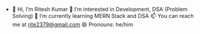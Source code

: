 - 👋 Hi, I’m Ritesh Kumar
👀 I’m interested in Development, DSA (Problem Solving)
🌱 I’m currently learning MERN Stack and DSA
📫 You can reach me at rite2379@gmail.com
😄 Pronouns: he/him

<!---
Ritesh1244/Ritesh1244 is a ✨ special ✨ repository because its `README.md` (this file) appears on your GitHub profile.
You can click the Preview link to take a look at your changes.
--->
